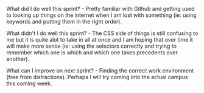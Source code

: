 What did I do well this sprint?
    - Pretty familiar with Github and getting used to looking up things on the internet when I am lost with something (ie: using keywords and putting them in the right order).

What didn't I do well this sprint?
    - The CSS side of things is still confusing to me but it is quite alot to take
      in all at once and I am hoping that over time it will make more sense (ie: using the selectors correctly and trying to remember which one is which and which one takes precedents over another).

What can I improve on next sprint?
    - Finding the correct work environment (free from distractions). Perhaps I will try coming into the actual campus this coming week.
